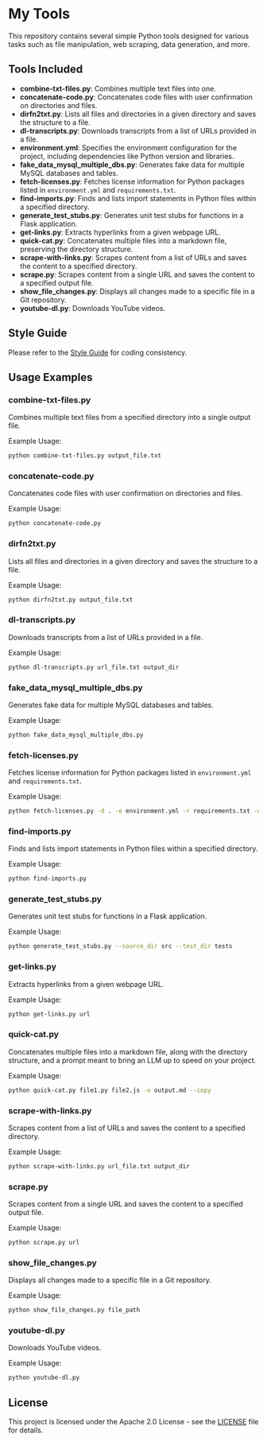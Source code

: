 # My Tools

This repository contains several simple Python tools designed for various tasks such as file manipulation, web scraping, data generation, and more.

## Tools Included

- **combine-txt-files.py**: Combines multiple text files into one.
- **concatenate-code.py**: Concatenates code files with user confirmation on directories and files.
- **dirfn2txt.py**: Lists all files and directories in a given directory and saves the structure to a file.
- **dl-transcripts.py**: Downloads transcripts from a list of URLs provided in a file.
- **environment.yml**: Specifies the environment configuration for the project, including dependencies like Python version and libraries.
- **fake_data_mysql_multiple_dbs.py**: Generates fake data for multiple MySQL databases and tables.
- **fetch-licenses.py**: Fetches license information for Python packages listed in `environment.yml` and `requirements.txt`.
- **find-imports.py**: Finds and lists import statements in Python files within a specified directory.
- **generate_test_stubs.py**: Generates unit test stubs for functions in a Flask application.
- **get-links.py**: Extracts hyperlinks from a given webpage URL.
- **quick-cat.py**: Concatenates multiple files into a markdown file, preserving the directory structure.
- **scrape-with-links.py**: Scrapes content from a list of URLs and saves the content to a specified directory.
- **scrape.py**: Scrapes content from a single URL and saves the content to a specified output file.
- **show_file_changes.py**: Displays all changes made to a specific file in a Git repository.
- **youtube-dl.py**: Downloads YouTube videos.

## Style Guide

Please refer to the [Style Guide](./STYLEGUIDE.md) for coding consistency.

## Usage Examples

### combine-txt-files.py

Combines multiple text files from a specified directory into a single output file.

Example Usage:

```bash
python combine-txt-files.py output_file.txt
```

### concatenate-code.py

Concatenates code files with user confirmation on directories and files.

Example Usage:

```bash
python concatenate-code.py
```

### dirfn2txt.py

Lists all files and directories in a given directory and saves the structure to a file.

Example Usage:

```bash
python dirfn2txt.py output_file.txt
```

### dl-transcripts.py

Downloads transcripts from a list of URLs provided in a file.

Example Usage:

```bash
python dl-transcripts.py url_file.txt output_dir
```

### fake_data_mysql_multiple_dbs.py

Generates fake data for multiple MySQL databases and tables.

Example Usage:

```bash
python fake_data_mysql_multiple_dbs.py
```

### fetch-licenses.py

Fetches license information for Python packages listed in `environment.yml` and `requirements.txt`.

Example Usage:

```bash
python fetch-licenses.py -d . -e environment.yml -r requirements.txt -o py_pkg_licenses.md
```

### find-imports.py

Finds and lists import statements in Python files within a specified directory.

Example Usage:

```bash
python find-imports.py
```

### generate_test_stubs.py

Generates unit test stubs for functions in a Flask application.

Example Usage:

```bash
python generate_test_stubs.py --source_dir src --test_dir tests
```

### get-links.py

Extracts hyperlinks from a given webpage URL.

Example Usage:

```bash
python get-links.py url
```

### quick-cat.py

Concatenates multiple files into a markdown file, along with the directory structure, and a prompt meant to bring an LLM up to speed on your project.

Example Usage:

```bash
python quick-cat.py file1.py file2.js -o output.md --copy
```

### scrape-with-links.py

Scrapes content from a list of URLs and saves the content to a specified directory.

Example Usage:

```bash
python scrape-with-links.py url_file.txt output_dir
```

### scrape.py

Scrapes content from a single URL and saves the content to a specified output file.

Example Usage:

```bash
python scrape.py url
```

### show_file_changes.py

Displays all changes made to a specific file in a Git repository.

Example Usage:

```bash
python show_file_changes.py file_path
```

### youtube-dl.py

Downloads YouTube videos.

Example Usage:

```bash
python youtube-dl.py
```

## License

This project is licensed under the Apache 2.0 License - see the [LICENSE](LICENSE) file for details.

